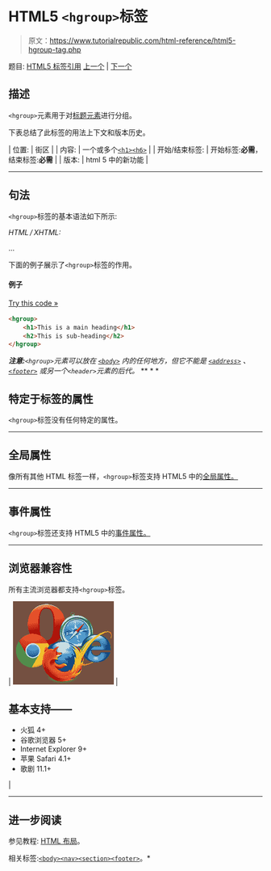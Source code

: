# HTML5 `<hgroup>`标签

> 原文：<https://www.tutorialrepublic.com/html-reference/html5-hgroup-tag.php>

题目: [HTML5 标签引用](html5-tags.php) [上一个](html5-header-tag.php) | [下一个](html-headings-tag.php)

## 描述

`<hgroup>`元素用于对[标题元素](../html-tutorial/html-headings.php)进行分组。

下表总结了此标签的用法上下文和版本历史。

| 位置: | 街区 |
| 内容: | 一个或多个[`<h1>`](html-headings-tag.php)[`<h6>`](html-headings-tag.php) |
| 开始/结束标签: | 开始标签:**必需**，结束标签:**必需** |
| 版本: | html 5 中的新功能 |

* * *

## 句法

`<hgroup>`标签的基本语法如下所示:

*HTML / XHTML:* <hgroup> ... </hgroup>

下面的例子展示了`<hgroup>`标签的作用。

#### 例子

[Try this code »](../codelab.php?topic=html5&file=hgroup-tag "Try this code using online Editor")

```html
<hgroup>
    <h1>This is a main heading</h1>
    <h2>This is sub-heading</h2>
</hgroup>
```

 ***注意:**`<hgroup>`元素可以放在 [`<body>`](html-body-tag.php) 内的任何地方，但它不能是 [`<address>`](html-address-tag.php) 、 [`<footer>`](html5-footer-tag.php) 或另一个`<header>`元素的后代。*  ** * *

## 特定于标签的属性

`<hgroup>`标签没有任何特定的属性。

* * *

## 全局属性

像所有其他 HTML 标签一样，`<hgroup>`标签支持 HTML5 中的[全局属性。](html5-global-attributes.php)

* * *

## 事件属性

`<hgroup>`标签还支持 HTML5 中的[事件属性。](html5-event-attributes.php)

* * *

## 浏览器兼容性

所有主流浏览器都支持`<hgroup>`标签。

| ![Browsers Icon](img/e9331123c77668c1832e541c2fca1002.png) | 

## 基本支持——

*   火狐 4+
*   谷歌浏览器 5+
*   Internet Explorer 9+
*   苹果 Safari 4.1+
*   歌剧 11.1+

 |

* * *

## 进一步阅读

参见教程: [HTML 布局](../html-tutorial/html-layout.php)。

相关标签:[`<body>`](html-body-tag.php)[`<nav>`](html5-nav-tag.php)[`<section>`](html5-section-tag.php)[`<footer>`](html5-footer-tag.php)。*